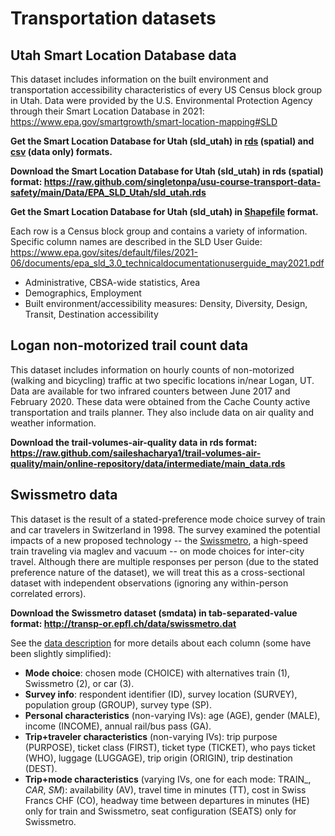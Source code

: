 # Transportation datasets


## Utah Smart Location Database data 

This dataset includes information on the built environment and transportation accessibility characteristics of every US Census block group in Utah. Data were provided by the U.S. Environmental Protection Agency through their Smart Location Database in 2021: https://www.epa.gov/smartgrowth/smart-location-mapping#SLD

**Get the Smart Location Database for Utah (sld_utah) in [rds](EPA_SLD_Utah/sld_utah.rds) (spatial) and [csv](EPA_SLD_Utah/sld_utah.csv) (data only) formats.**

**Download the Smart Location Database for Utah (sld_utah) in rds (spatial) format: https://raw.github.com/singletonpa/usu-course-transport-data-safety/main/Data/EPA_SLD_Utah/sld_utah.rds**

**Get the Smart Location Database for Utah (sld_utah) in [Shapefile](EPA_SLD_Utah/sld_utah) format.**

Each row is a Census block group and contains a variety of information. Specific column names are described in the SLD User Guide: https://www.epa.gov/sites/default/files/2021-06/documents/epa_sld_3.0_technicaldocumentationuserguide_may2021.pdf
* Administrative, CBSA-wide statistics, Area
* Demographics, Employment
* Built environment/accessibility measures: Density, Diversity, Design, Transit, Destination accessibility

## Logan non-motorized trail count data

This dataset includes information on hourly counts of non-motorized (walking and bicycling) traffic at two specific locations in/near Logan, UT. Data are available for two infrared counters between June 2017 and February 2020. These data were obtained from the Cache County active transportation and trails planner. They also include data on air quality and weather information. 

**Download the trail-volumes-air-quality data in rds format: https://raw.github.com/saileshacharya1/trail-volumes-air-quality/main/online-repository/data/intermediate/main_data.rds**

## Swissmetro data

This dataset is the result of a stated-preference mode choice survey of train and car travelers in Switzerland in 1998. The survey examined the potential impacts of a new proposed technology -- the [Swissmetro](https://en.wikipedia.org/wiki/Swissmetro), a high-speed train traveling via maglev and vacuum -- on mode choices for inter-city travel. Although there are multiple responses per person (due to the stated preference nature of the dataset), we will treat this as a cross-sectional dataset with independent observations (ignoring any within-person correlated errors).

**Download the Swissmetro dataset (smdata) in tab-separated-value format: http://transp-or.epfl.ch/data/swissmetro.dat**

See the [data description](https://transp-or.epfl.ch/documents/technicalReports/CS_SwissmetroDescription.pdf) for more details about each column (some have been slightly simplified):

* **Mode choice**: chosen mode (CHOICE) with alternatives train (1), Swissmetro (2), or car (3).
* **Survey info**: respondent identifier (ID), survey location (SURVEY), population group (GROUP), survey type (SP).
* **Personal characteristics** (non-varying IVs): age (AGE), gender (MALE), income (INCOME), annual rail/bus pass (GA).
* **Trip+traveler characteristics** (non-varying IVs): trip purpose (PURPOSE), ticket class (FIRST), ticket type (TICKET), who pays ticket (WHO), luggage (LUGGAGE), trip origin (ORIGIN), trip destination (DEST).
* **Trip+mode characteristics** (varying IVs, one for each mode: TRAIN_, _CAR_, _SM_): availability (AV), travel time in minutes (TT), cost in Swiss Francs CHF (CO), headway time between departures in minutes (HE) only for train and Swissmetro, seat configuration (SEATS) only for Swissmetro.
